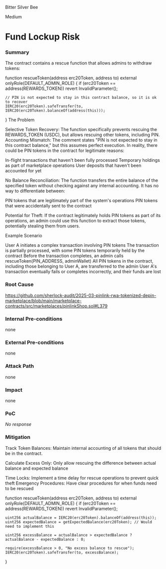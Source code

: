 Bitter Silver Bee

Medium

# Fund Lockup Risk

### Summary

The contract contains a rescue function that allows admins to withdraw tokens:

function rescueToken(address erc20Token, address to) external onlyRole(DEFAULT_ADMIN_ROLE) {
    if (erc20Token == address(REWARDS_TOKEN)) revert InvalidParameter();
    
    // PIN is not expected to stay in this contract balance, so it is ok to recover
    IERC20(erc20Token).safeTransfer(to, IERC20(erc20Token).balanceOf(address(this)));
}
The Problem

Selective Token Recovery: The function specifically prevents rescuing the REWARDS_TOKEN (USDC), but allows rescuing other tokens, including PIN.
Accounting Mismatch: The comment states "PIN is not expected to stay in this contract balance," but this assumes perfect execution. In reality, there could be PIN tokens in the contract for legitimate reasons:

In-flight transactions that haven't been fully processed
Temporary holdings as part of marketplace operations
User deposits that haven't been accounted for yet

No Balance Reconciliation: The function transfers the entire balance of the specified token without checking against any internal accounting. It has no way to differentiate between:

PIN tokens that are legitimately part of the system's operations
PIN tokens that were accidentally sent to the contract

Potential for Theft: If the contract legitimately holds PIN tokens as part of its operations, an admin could use this function to extract those tokens, potentially stealing them from users.

Example Scenario

User A initiates a complex transaction involving PIN tokens
The transaction is partially processed, with some PIN tokens temporarily held by the contract
Before the transaction completes, an admin calls rescueToken(PIN_ADDRESS, adminWallet)
All PIN tokens in the contract, including those belonging to User A, are transferred to the admin
User A's transaction eventually fails or completes incorrectly, and their funds are lost

### Root Cause

https://github.com/sherlock-audit/2025-03-pinlink-rwa-tokenized-depin-marketplace/blob/main/marketplace-contracts/src/marketplaces/pinlinkShop.sol#L379

### Internal Pre-conditions

none

### External Pre-conditions

none

### Attack Path

none

### Impact

none

### PoC

_No response_

### Mitigation

Track Token Balances: Maintain internal accounting of all tokens that should be in the contract.

Calculate Excess Only: Only allow rescuing the difference between actual balance and expected balance

Time Locks: Implement a time delay for rescue operations to prevent quick theft
Emergency Procedures: Have clear procedures for when funds need to be rescued


function rescueToken(address erc20Token, address to) external onlyRole(DEFAULT_ADMIN_ROLE) {
    if (erc20Token == address(REWARDS_TOKEN)) revert InvalidParameter();
    
    uint256 actualBalance = IERC20(erc20Token).balanceOf(address(this));
    uint256 expectedBalance = getExpectedBalance(erc20Token); // Would need to implement this
    
    uint256 excessBalance = actualBalance > expectedBalance ? actualBalance - expectedBalance : 0;
    
    require(excessBalance > 0, "No excess balance to rescue");
    IERC20(erc20Token).safeTransfer(to, excessBalance);
}